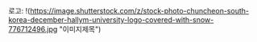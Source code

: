 로고: !(https://image.shutterstock.com/z/stock-photo-chuncheon-south-korea-december-hallym-university-logo-covered-with-snow-776712496.jpg "이미지제목")



